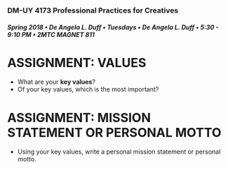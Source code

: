 ### DM-UY 4173 Professional Practices for Creatives
##### Spring 2018 • De Angela L. Duff • Tuesdays • De Angela L. Duff • 5:30 - 9:10 PM • 2MTC MAGNET 811

# ASSIGNMENT: VALUES  

* What are your **key values**?
* Of your key values, which is the most important?

# ASSIGNMENT: MISSION STATEMENT OR PERSONAL MOTTO

* Using your key values, write a personal mission statement or personal motto.


